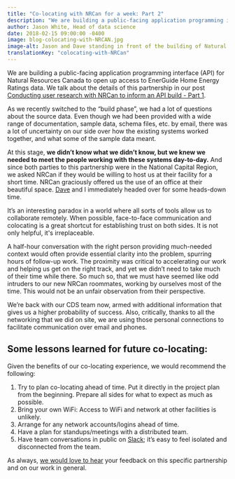 ```yaml
---
title: "Co-locating with NRCan for a week: Part 2"
description: "We are building a public-facing application programming interface (API) for National Resources Canada to open up access to EnerGuide Home Energy Ratings data."
author: Jason White, Head of data science
date: 2018-02-15 09:00:00 -0400
image: blog-colocating-with-NRCAN.jpg
image-alt: Jason and Dave standing in front of the building of Natural Resources Canada
translationKey: "colocating-with-NRCan"
---
```


We are building a public-facing application programming interface (API) for Natural Resources Canada to open up access to EnerGuide Home Energy Ratings data. We talk about the details of this partnership in our post [Conducting user research with NRCan to inform an API build - Part 1](/2018/02/15/a-conducting-user-research-with-nrcan/).

As we recently switched to the “build phase”, we had a lot of questions about the source data. Even though we had been provided with a wide range of documentation, sample data, schema files, etc. by email, there was a lot of uncertainty on our side over how the existing systems worked together, and what some of the sample data meant.

At this stage, **we didn’t know what we didn’t know, but we knew we needed to meet the people working with these systems day-to-day.** And since both parties to this partnership were in the National Capital Region, we asked NRCan if they would be willing to host us at their facility for a short time. NRCan graciously offered us the use of an office at their beautiful space. [Dave](https://www.linkedin.com/in/david-buckley-0aba5783/) and I immediately headed over for some heads-down time.

It’s an interesting paradox in a world where all sorts of tools allow us to collaborate remotely. When possible, face-to-face communication and colocating is a great shortcut for establishing trust on both sides. It is not only helpful, it's irreplaceable.

A half-hour conversation with the right person providing much-needed context would often provide essential clarity into the problem, spurring hours of follow-up work. The proximity was critical to accelerating our work and helping us get on the right track, and yet we didn’t need to take much of their time while there. So much so, that we must have seemed like odd intruders to our new NRCan roommates, working by ourselves most of the time. This would not be an unfair observation from their perspective.

We’re back with our CDS team now, armed with additional information that gives us a higher probability of success. Also, critically, thanks to all the networking that we did on site, we are using those personal connections to facilitate communication over email and phones.

## Some lessons learned for future co-locating:
Given the benefits of our co-locating experience, we would recommend the following:
1. Try to plan co-locating ahead of time. Put it directly in the project plan from the beginning. Prepare all sides for what to expect as much as possible.
2. Bring your own WiFi: Access to WiFi and network at other facilities is unlikely.
3. Arrange for any network accounts/logins ahead of time.
4. Have a plan for standups/meetings with a distributed team.
5. Have team conversations in public on [Slack](https://slack.com); it’s easy to feel isolated and disconnected from the team.

As always, [we would love to hear](mailto:cds-snc@tbs-sct.gc.ca) your feedback on this specific partnership and on our work in general.
